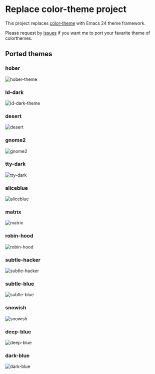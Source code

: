 # Replace color-theme project

This project replaces [color-theme](http://www.nongnu.org/color-theme/) with Emacs 24 theme framework.

Please request by [issues](https://github.com/emacs-jp/replace-colorthemes/issues) if you want me to port your favarite theme of colorthemes.


## Ported themes

### hober

![hober-theme](images/hober-theme.png)

### ld-dark

![ld-dark-theme](images/ld-dark-theme.png)

### desert

![desert](images/desert-theme.png)

### gnome2

![gnome2](images/gnome2-theme.png)

### tty-dark

![tty-dark](images/tty-dark-theme.png)

### aliceblue

![aliceblue](images/aliceblue-theme.png)

### matrix

![matrix](images/matrix-theme.png)

### robin-hood

![robin-hood](images/robin-hood-theme.png)

### subtle-hacker

![subtle-hacker](images/subtle-hacker-theme.png)

### subtle-blue

![subtle-blue](images/subtle-blue-theme.png)

### snowish

![snowish](images/snowish-theme.png)

### deep-blue

![deep-blue](images/deep-blue-theme.png)

### dark-blue

![dark-blue](images/dark-blue-theme.png)
